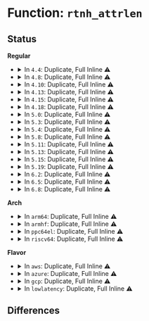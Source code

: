 # Function: <code>rtnh_attrlen</code>

## Status
<b>Regular</b>
<ul>
<li>
<details>
<summary>In <code>4.4</code>: Duplicate, Full Inline ⚠️</summary>

**Collision:** Static Duplication

**Inline:** Full

**Transformation:** False

**Instances:**

```
In net/ipv4/fib_semantics.c (ffffffff8179c691)
Location: include/net/nexthop.h:28
Inline: True
Inline callers:
  - net/ipv4/fib_semantics.c:fib_nh_match
  - net/ipv4/fib_semantics.c:fib_create_info
```
```
In net/ipv6/route.c (ffffffff817d4243)
Location: include/net/nexthop.h:28
Inline: True
Inline callers:
  - net/ipv6/route.c:ip6_route_multipath_del
  - net/ipv6/route.c:ip6_route_multipath_add
```
</details>
</li>
<li>
<details>
<summary>In <code>4.8</code>: Duplicate, Full Inline ⚠️</summary>

**Collision:** Static Duplication

**Inline:** Full

**Transformation:** False

**Instances:**

```
In net/ipv4/fib_semantics.c (ffffffff8180a99f)
Location: include/net/nexthop.h:28
Inline: True
Inline callers:
  - net/ipv4/fib_semantics.c:fib_create_info
  - net/ipv4/fib_semantics.c:fib_nh_match
```
```
In net/ipv6/route.c (ffffffff818419a3)
Location: include/net/nexthop.h:28
Inline: True
Inline callers:
  - net/ipv6/route.c:ip6_route_multipath_del
  - net/ipv6/route.c:ip6_route_multipath_add
```
</details>
</li>
<li>
<details>
<summary>In <code>4.10</code>: Duplicate, Full Inline ⚠️</summary>

**Collision:** Static Duplication

**Inline:** Full

**Transformation:** False

**Instances:**

```
In net/core/lwtunnel.c (0)
Location: include/net/nexthop.h:28
Inline: True
```
```
In net/ipv4/fib_semantics.c (ffffffff8183baad)
Location: include/net/nexthop.h:28
Inline: True
Inline callers:
  - net/ipv4/fib_semantics.c:fib_create_info
  - net/ipv4/fib_semantics.c:fib_nh_match
```
```
In net/ipv6/route.c (ffffffff81873823)
Location: include/net/nexthop.h:28
Inline: True
Inline callers:
  - net/ipv6/route.c:ip6_route_multipath_del
  - net/ipv6/route.c:ip6_route_multipath_add
```
</details>
</li>
<li>
<details>
<summary>In <code>4.13</code>: Duplicate, Full Inline ⚠️</summary>

**Collision:** Static Duplication

**Inline:** Full

**Transformation:** False

**Instances:**

```
In net/core/lwtunnel.c (0)
Location: include/net/nexthop.h:28
Inline: True
```
```
In net/ipv4/fib_semantics.c (ffffffff8185d474)
Location: include/net/nexthop.h:28
Inline: True
Inline callers:
  - net/ipv4/fib_semantics.c:fib_create_info
```
```
In net/ipv6/route.c (ffffffff8189aed7)
Location: include/net/nexthop.h:28
Inline: True
Inline callers:
  - net/ipv6/route.c:ip6_route_multipath_del
  - net/ipv6/route.c:ip6_route_multipath_add
```
</details>
</li>
<li>
<details>
<summary>In <code>4.15</code>: Duplicate, Full Inline ⚠️</summary>

**Collision:** Static Duplication

**Inline:** Full

**Transformation:** False

**Instances:**

```
In net/core/lwtunnel.c (0)
Location: include/net/nexthop.h:29
Inline: True
```
```
In net/ipv4/fib_semantics.c (ffffffff818dd4ad)
Location: include/net/nexthop.h:29
Inline: True
Inline callers:
  - net/ipv4/fib_semantics.c:fib_create_info
```
```
In net/ipv6/route.c (ffffffff8191bec7)
Location: include/net/nexthop.h:29
Inline: True
Inline callers:
  - net/ipv6/route.c:ip6_route_multipath_del
  - net/ipv6/route.c:ip6_route_multipath_add
```
</details>
</li>
<li>
<details>
<summary>In <code>4.18</code>: Duplicate, Full Inline ⚠️</summary>

**Collision:** Static Duplication

**Inline:** Full

**Transformation:** False

**Instances:**

```
In net/core/lwtunnel.c (ffffffff818c7b51)
Location: include/net/nexthop.h:29
Inline: True
```
```
In net/ipv4/fib_semantics.c (ffffffff81933ea4)
Location: include/net/nexthop.h:29
Inline: True
Inline callers:
  - net/ipv4/fib_semantics.c:fib_create_info
  - net/ipv4/fib_semantics.c:fib_nh_match
```
```
In net/ipv6/route.c (ffffffff81974724)
Location: include/net/nexthop.h:29
Inline: True
Inline callers:
  - net/ipv6/route.c:ip6_route_multipath_del
  - net/ipv6/route.c:ip6_route_multipath_add
```
</details>
</li>
<li>
<details>
<summary>In <code>5.0</code>: Duplicate, Full Inline ⚠️</summary>

**Collision:** Static Duplication

**Inline:** Full

**Transformation:** False

**Instances:**

```
In net/core/lwtunnel.c (ffffffff818f0cb1)
Location: include/net/nexthop.h:29
Inline: True
```
```
In net/ipv4/fib_semantics.c (ffffffff8196339d)
Location: include/net/nexthop.h:29
Inline: True
Inline callers:
  - net/ipv4/fib_semantics.c:fib_create_info
  - net/ipv4/fib_semantics.c:fib_nh_match
```
```
In net/ipv6/route.c (ffffffff819a9ff4)
Location: include/net/nexthop.h:29
Inline: True
Inline callers:
  - net/ipv6/route.c:ip6_route_multipath_del
  - net/ipv6/route.c:ip6_route_multipath_add
```
</details>
</li>
<li>
<details>
<summary>In <code>5.3</code>: Duplicate, Full Inline ⚠️</summary>

**Collision:** Static Duplication

**Inline:** Full

**Transformation:** False

**Instances:**

```
In net/core/lwtunnel.c (ffffffff819423c3)
Location: include/net/rtnh.h:29
Inline: True
Inline callers:
  - net/core/lwtunnel.c:lwtunnel_valid_encap_type_attr
```
```
In net/ipv4/fib_semantics.c (ffffffff819c8848)
Location: include/net/rtnh.h:29
Inline: True
Inline callers:
  - net/ipv4/fib_semantics.c:fib_nh_match
  - net/ipv4/fib_semantics.c:fib_get_nhs
```
```
In net/ipv6/route.c (ffffffff81a1893c)
Location: include/net/rtnh.h:29
Inline: True
Inline callers:
  - net/ipv6/route.c:ip6_route_multipath_del
  - net/ipv6/route.c:ip6_route_multipath_add
```
</details>
</li>
<li>
<details>
<summary>In <code>5.4</code>: Duplicate, Full Inline ⚠️</summary>

**Collision:** Static Duplication

**Inline:** Full

**Transformation:** False

**Instances:**

```
In net/core/lwtunnel.c (ffffffff819772f3)
Location: include/net/rtnh.h:29
Inline: True
Inline callers:
  - net/core/lwtunnel.c:lwtunnel_valid_encap_type_attr
```
```
In net/ipv4/fib_semantics.c (ffffffff819ff408)
Location: include/net/rtnh.h:29
Inline: True
Inline callers:
  - net/ipv4/fib_semantics.c:fib_nh_match
  - net/ipv4/fib_semantics.c:fib_get_nhs
```
```
In net/ipv6/route.c (ffffffff81a4f59c)
Location: include/net/rtnh.h:29
Inline: True
Inline callers:
  - net/ipv6/route.c:ip6_route_multipath_del
  - net/ipv6/route.c:ip6_route_multipath_add
```
</details>
</li>
<li>
<details>
<summary>In <code>5.8</code>: Duplicate, Full Inline ⚠️</summary>

**Collision:** Static Duplication

**Inline:** Full

**Transformation:** False

**Instances:**

```
In net/core/lwtunnel.c (ffffffff81a4c0e3)
Location: include/net/rtnh.h:29
Inline: True
Inline callers:
  - net/core/lwtunnel.c:lwtunnel_valid_encap_type_attr
```
```
In net/ipv4/fib_semantics.c (ffffffff81aee96f)
Location: include/net/rtnh.h:29
Inline: True
Inline callers:
  - net/ipv4/fib_semantics.c:fib_nh_match
  - net/ipv4/fib_semantics.c:fib_get_nhs
```
```
In net/ipv6/route.c (ffffffff81b46cdc)
Location: include/net/rtnh.h:29
Inline: True
Inline callers:
  - net/ipv6/route.c:ip6_route_multipath_del
  - net/ipv6/route.c:ip6_route_multipath_add
```
</details>
</li>
<li>
<details>
<summary>In <code>5.11</code>: Duplicate, Full Inline ⚠️</summary>

**Collision:** Static Duplication

**Inline:** Full

**Transformation:** False

**Instances:**

```
In net/core/lwtunnel.c (ffffffff81a51d13)
Location: include/net/rtnh.h:29
Inline: True
Inline callers:
  - net/core/lwtunnel.c:lwtunnel_valid_encap_type_attr
```
```
In net/ipv4/fib_semantics.c (ffffffff81afb8cf)
Location: include/net/rtnh.h:29
Inline: True
Inline callers:
  - net/ipv4/fib_semantics.c:fib_nh_match
  - net/ipv4/fib_semantics.c:fib_get_nhs
```
```
In net/ipv6/route.c (ffffffff81b558dc)
Location: include/net/rtnh.h:29
Inline: True
Inline callers:
  - net/ipv6/route.c:ip6_route_multipath_del
  - net/ipv6/route.c:ip6_route_multipath_add
```
</details>
</li>
<li>
<details>
<summary>In <code>5.13</code>: Duplicate, Full Inline ⚠️</summary>

**Collision:** Static Duplication

**Inline:** Full

**Transformation:** False

**Instances:**

```
In net/core/lwtunnel.c (ffffffff81a37613)
Location: include/net/rtnh.h:29
Inline: True
Inline callers:
  - net/core/lwtunnel.c:lwtunnel_valid_encap_type_attr
```
```
In net/ipv4/fib_semantics.c (ffffffff81ae700f)
Location: include/net/rtnh.h:29
Inline: True
Inline callers:
  - net/ipv4/fib_semantics.c:fib_nh_match
  - net/ipv4/fib_semantics.c:fib_get_nhs
```
```
In net/ipv6/route.c (ffffffff81b434ec)
Location: include/net/rtnh.h:29
Inline: True
Inline callers:
  - net/ipv6/route.c:ip6_route_multipath_del
  - net/ipv6/route.c:ip6_route_multipath_add
```
</details>
</li>
<li>
<details>
<summary>In <code>5.15</code>: Duplicate, Full Inline ⚠️</summary>

**Collision:** Static Duplication

**Inline:** Full

**Transformation:** False

**Instances:**

```
In net/core/lwtunnel.c (ffffffff81aed303)
Location: include/net/rtnh.h:29
Inline: True
Inline callers:
  - net/core/lwtunnel.c:lwtunnel_valid_encap_type_attr
```
```
In net/ipv4/fib_semantics.c (ffffffff81ba6d1b)
Location: include/net/rtnh.h:29
Inline: True
Inline callers:
  - net/ipv4/fib_semantics.c:fib_nh_match
  - net/ipv4/fib_semantics.c:fib_get_nhs
```
```
In net/ipv6/route.c (ffffffff81c0a011)
Location: include/net/rtnh.h:29
Inline: True
Inline callers:
  - net/ipv6/route.c:ip6_route_multipath_del
  - net/ipv6/route.c:ip6_route_multipath_add
```
</details>
</li>
<li>
<details>
<summary>In <code>5.19</code>: Duplicate, Full Inline ⚠️</summary>

**Collision:** Static Duplication

**Inline:** Full

**Transformation:** False

**Instances:**

```
In net/core/lwtunnel.c (ffffffff81c6ff7d)
Location: include/net/rtnh.h:29
Inline: True
Inline callers:
  - net/core/lwtunnel.c:lwtunnel_valid_encap_type_attr
```
```
In net/ipv4/fib_semantics.c (ffffffff81d397a8)
Location: include/net/rtnh.h:29
Inline: True
Inline callers:
  - net/ipv4/fib_semantics.c:fib_nh_match
  - net/ipv4/fib_semantics.c:fib_get_nhs
```
```
In net/ipv6/route.c (ffffffff81da452b)
Location: include/net/rtnh.h:29
Inline: True
Inline callers:
  - net/ipv6/route.c:ip6_route_multipath_del
  - net/ipv6/route.c:ip6_route_multipath_add
```
</details>
</li>
<li>
<details>
<summary>In <code>6.2</code>: Duplicate, Full Inline ⚠️</summary>

**Collision:** Static Duplication

**Inline:** Full

**Transformation:** False

**Instances:**

```
In net/core/lwtunnel.c (ffffffff81e27ecd)
Location: include/net/rtnh.h:29
Inline: True
Inline callers:
  - net/core/lwtunnel.c:lwtunnel_valid_encap_type_attr
```
```
In net/ipv4/fib_semantics.c (ffffffff81f0209f)
Location: include/net/rtnh.h:29
Inline: True
Inline callers:
  - net/ipv4/fib_semantics.c:fib_nh_match
  - net/ipv4/fib_semantics.c:fib_get_nhs
```
```
In net/ipv6/route.c (ffffffff81f7399b)
Location: include/net/rtnh.h:29
Inline: True
Inline callers:
  - net/ipv6/route.c:ip6_route_multipath_del
  - net/ipv6/route.c:ip6_route_multipath_add
```
</details>
</li>
<li>
<details>
<summary>In <code>6.5</code>: Duplicate, Full Inline ⚠️</summary>

**Collision:** Static Duplication

**Inline:** Full

**Transformation:** False

**Instances:**

```
In net/core/lwtunnel.c (ffffffff81e9d4dd)
Location: include/net/rtnh.h:29
Inline: True
Inline callers:
  - net/core/lwtunnel.c:lwtunnel_valid_encap_type_attr
```
```
In net/ipv4/fib_semantics.c (ffffffff81f61aff)
Location: include/net/rtnh.h:29
Inline: True
Inline callers:
  - net/ipv4/fib_semantics.c:fib_nh_match
  - net/ipv4/fib_semantics.c:fib_get_nhs
```
```
In net/ipv6/route.c (ffffffff81fd3a7b)
Location: include/net/rtnh.h:29
Inline: True
Inline callers:
  - net/ipv6/route.c:ip6_route_multipath_del
  - net/ipv6/route.c:ip6_route_multipath_add
```
</details>
</li>
<li>
<details>
<summary>In <code>6.8</code>: Duplicate, Full Inline ⚠️</summary>

**Collision:** Static Duplication

**Inline:** Full

**Transformation:** False

**Instances:**

```
In net/core/lwtunnel.c (ffffffff81f5fc5f)
Location: include/net/rtnh.h:29
Inline: True
Inline callers:
  - net/core/lwtunnel.c:lwtunnel_valid_encap_type_attr
```
```
In net/ipv4/fib_semantics.c (ffffffff820280cf)
Location: include/net/rtnh.h:29
Inline: True
Inline callers:
  - net/ipv4/fib_semantics.c:fib_nh_match
  - net/ipv4/fib_semantics.c:fib_get_nhs
```
```
In net/ipv6/route.c (ffffffff820a138b)
Location: include/net/rtnh.h:29
Inline: True
Inline callers:
  - net/ipv6/route.c:ip6_route_multipath_del
  - net/ipv6/route.c:ip6_route_multipath_add
```
</details>
</li>
</ul>
<b>Arch</b>
<ul>
<li>
<details>
<summary>In <code>arm64</code>: Duplicate, Full Inline ⚠️</summary>

**Collision:** Static Duplication

**Inline:** Full

**Transformation:** False

**Instances:**

```
In net/core/lwtunnel.c (ffff800010c1dc68)
Location: include/net/rtnh.h:29
Inline: True
Inline callers:
  - net/core/lwtunnel.c:lwtunnel_valid_encap_type_attr
```
```
In net/ipv4/fib_semantics.c (ffff800010cb790c)
Location: include/net/rtnh.h:29
Inline: True
Inline callers:
  - net/ipv4/fib_semantics.c:fib_nh_match
  - net/ipv4/fib_semantics.c:fib_get_nhs
```
```
In net/ipv6/route.c (ffff800010d10de8)
Location: include/net/rtnh.h:29
Inline: True
Inline callers:
  - net/ipv6/route.c:ip6_route_multipath_del
  - net/ipv6/route.c:ip6_route_multipath_add
```
</details>
</li>
<li>
<details>
<summary>In <code>armhf</code>: Duplicate, Full Inline ⚠️</summary>

**Collision:** Static Duplication

**Inline:** Full

**Transformation:** False

**Instances:**

```
In net/core/lwtunnel.c (c0d358e4)
Location: include/net/rtnh.h:29
Inline: True
Inline callers:
  - net/core/lwtunnel.c:lwtunnel_valid_encap_type_attr
```
```
In net/ipv4/fib_semantics.c (c0dc3a50)
Location: include/net/rtnh.h:29
Inline: True
Inline callers:
  - net/ipv4/fib_semantics.c:fib_create_info
  - net/ipv4/fib_semantics.c:fib_nh_match
```
```
In net/ipv6/route.c (c0e1905c)
Location: include/net/rtnh.h:29
Inline: True
Inline callers:
  - net/ipv6/route.c:ip6_route_multipath_del
  - net/ipv6/route.c:ip6_route_multipath_add
```
</details>
</li>
<li>
<details>
<summary>In <code>ppc64el</code>: Duplicate, Full Inline ⚠️</summary>

**Collision:** Static Duplication

**Inline:** Full

**Transformation:** False

**Instances:**

```
In net/core/lwtunnel.c (c000000000d0f1f0)
Location: include/net/rtnh.h:29
Inline: True
Inline callers:
  - net/core/lwtunnel.c:lwtunnel_valid_encap_type_attr
```
```
In net/ipv4/fib_semantics.c (c000000000dcff7c)
Location: include/net/rtnh.h:29
Inline: True
Inline callers:
  - net/ipv4/fib_semantics.c:fib_nh_match
  - net/ipv4/fib_semantics.c:fib_get_nhs
```
```
In net/ipv6/route.c (c000000000e3fc10)
Location: include/net/rtnh.h:29
Inline: True
Inline callers:
  - net/ipv6/route.c:ip6_route_multipath_del
  - net/ipv6/route.c:ip6_route_multipath_add
```
</details>
</li>
<li>
<details>
<summary>In <code>riscv64</code>: Duplicate, Full Inline ⚠️</summary>

**Collision:** Static Duplication

**Inline:** Full

**Transformation:** False

**Instances:**

```
In net/core/lwtunnel.c (ffffffe0007977f4)
Location: include/net/rtnh.h:29
Inline: True
Inline callers:
  - net/core/lwtunnel.c:lwtunnel_valid_encap_type_attr
```
```
In net/ipv4/fib_semantics.c (ffffffe00080eb2e)
Location: include/net/rtnh.h:29
Inline: True
Inline callers:
  - net/ipv4/fib_semantics.c:fib_nh_match
  - net/ipv4/fib_semantics.c:fib_get_nhs
```
```
In net/ipv6/route.c (ffffffe000858372)
Location: include/net/rtnh.h:29
Inline: True
Inline callers:
  - net/ipv6/route.c:ip6_route_multipath_del
  - net/ipv6/route.c:ip6_route_multipath_add
```
</details>
</li>
</ul>
<b>Flavor</b>
<ul>
<li>
<details>
<summary>In <code>aws</code>: Duplicate, Full Inline ⚠️</summary>

**Collision:** Static Duplication

**Inline:** Full

**Transformation:** False

**Instances:**

```
In net/core/lwtunnel.c (ffffffff81917163)
Location: include/net/rtnh.h:29
Inline: True
Inline callers:
  - net/core/lwtunnel.c:lwtunnel_valid_encap_type_attr
```
```
In net/ipv4/fib_semantics.c (ffffffff8199f1a8)
Location: include/net/rtnh.h:29
Inline: True
Inline callers:
  - net/ipv4/fib_semantics.c:fib_nh_match
  - net/ipv4/fib_semantics.c:fib_get_nhs
```
```
In net/ipv6/route.c (ffffffff819eec2c)
Location: include/net/rtnh.h:29
Inline: True
Inline callers:
  - net/ipv6/route.c:ip6_route_multipath_del
  - net/ipv6/route.c:ip6_route_multipath_add
```
</details>
</li>
<li>
<details>
<summary>In <code>azure</code>: Duplicate, Full Inline ⚠️</summary>

**Collision:** Static Duplication

**Inline:** Full

**Transformation:** False

**Instances:**

```
In net/core/lwtunnel.c (ffffffff818d0f13)
Location: include/net/rtnh.h:29
Inline: True
Inline callers:
  - net/core/lwtunnel.c:lwtunnel_valid_encap_type_attr
```
```
In net/ipv4/fib_semantics.c (ffffffff81958c68)
Location: include/net/rtnh.h:29
Inline: True
Inline callers:
  - net/ipv4/fib_semantics.c:fib_nh_match
  - net/ipv4/fib_semantics.c:fib_get_nhs
```
```
In net/ipv6/route.c (ffffffff819ab9ec)
Location: include/net/rtnh.h:29
Inline: True
Inline callers:
  - net/ipv6/route.c:ip6_route_multipath_del
  - net/ipv6/route.c:ip6_route_multipath_add
```
</details>
</li>
<li>
<details>
<summary>In <code>gcp</code>: Duplicate, Full Inline ⚠️</summary>

**Collision:** Static Duplication

**Inline:** Full

**Transformation:** False

**Instances:**

```
In net/core/lwtunnel.c (ffffffff819682f3)
Location: include/net/rtnh.h:29
Inline: True
Inline callers:
  - net/core/lwtunnel.c:lwtunnel_valid_encap_type_attr
```
```
In net/ipv4/fib_semantics.c (ffffffff81a09a48)
Location: include/net/rtnh.h:29
Inline: True
Inline callers:
  - net/ipv4/fib_semantics.c:fib_nh_match
  - net/ipv4/fib_semantics.c:fib_get_nhs
```
```
In net/ipv6/route.c (ffffffff81a596ac)
Location: include/net/rtnh.h:29
Inline: True
Inline callers:
  - net/ipv6/route.c:ip6_route_multipath_del
  - net/ipv6/route.c:ip6_route_multipath_add
```
</details>
</li>
<li>
<details>
<summary>In <code>lowlatency</code>: Duplicate, Full Inline ⚠️</summary>

**Collision:** Static Duplication

**Inline:** Full

**Transformation:** False

**Instances:**

```
In net/core/lwtunnel.c (ffffffff8198a5b3)
Location: include/net/rtnh.h:29
Inline: True
Inline callers:
  - net/core/lwtunnel.c:lwtunnel_valid_encap_type_attr
```
```
In net/ipv4/fib_semantics.c (ffffffff81a141f8)
Location: include/net/rtnh.h:29
Inline: True
Inline callers:
  - net/ipv4/fib_semantics.c:fib_nh_match
  - net/ipv4/fib_semantics.c:fib_get_nhs
```
```
In net/ipv6/route.c (ffffffff81a658ec)
Location: include/net/rtnh.h:29
Inline: True
Inline callers:
  - net/ipv6/route.c:ip6_route_multipath_del
  - net/ipv6/route.c:ip6_route_multipath_add
```
</details>
</li>
</ul>

## Differences
